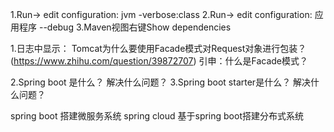 1.Run-> edit configuration: jvm  -verbose:class
2.Run-> edit configuration: 应用程序  --debug
3.Maven视图右键Show dependencies


1.日志中显示：
Tomcat为什么要使用Facade模式对Request对象进行包装？(https://www.zhihu.com/question/39872707)
引申：什么是Facade模式？

2.Spring boot 是什么？ 解决什么问题？
3.Spring boot starter是什么？ 解决什么问题？

spring boot 搭建微服务系统
spring cloud 基于spring boot搭建分布式系统 